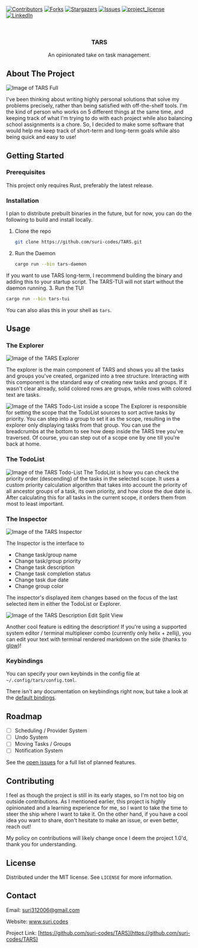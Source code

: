 
<!-- Improved compatibility of back to top link: See: https://github.com/othneildrew/Best-README-Template/pull/73 -->
<a id="readme-top"></a>
<!--
*** Thanks for checking out the Best-README-Template. If you have a suggestion
*** that would make this better, please fork the repo and create a pull request
*** or simply open an issue with the tag "enhancement".
*** Don't forget to give the project a star!
*** Thanks again! Now go create something AMAZING! :D
-->



<!-- PROJECT SHIELDS -->
<!--
*** I'm using markdown "reference style" links for readability.
*** Reference links are enclosed in brackets [ ] instead of parentheses ( ).
*** See the bottom of this document for the declaration of the reference variables
*** for contributors-url, forks-url, etc. This is an optional, concise syntax you may use.
*** https://www.markdownguide.org/basic-syntax/#reference-style-links
-->
[![Contributors][contributors-shield]][contributors-url]
[![Forks][forks-shield]][forks-url]
[![Stargazers][stars-shield]][stars-url]
[![Issues][issues-shield]][issues-url]
[![project_license][license-shield]][license-url]
[![LinkedIn][linkedin-shield]][linkedin-url]



<!-- PROJECT LOGO -->
<br />
<div align="center">
  <a href="https://github.com/suri-codes/TARS">
    <!-- TODO: later -->
    <!-- <img src="images/logo.png" alt="Logo" width="80" height="80"> -->
  </a>

<h3 align="center">TARS</h3>
An opinionated take on task management.
</div>

<!-- ABOUT THE PROJECT -->
## About The Project

<img src="https://suri.codes/tars/full.png" alt="Image of TARS Full" />

I've been thinking about writing highly personal solutions that solve my problems
precisely, rather than being satisfied with off-the-shelf tools.  I'm the kind of
person who works on 5 different things at the same time, and keeping track of what
I'm trying to do with each project while also balancing school assignments is a
chore. So, I decided to make some software that would help me keep track of
short-term and long-term goals while also being quick and easy to use!

<!-- GETTING STARTED -->
## Getting Started

### Prerequisites
This project only requires Rust, preferably the latest release.

### Installation

I plan to distribute prebuilt binaries in the future, but for now, you can do the following to build and install locally.

1. Clone the repo

   ```sh
   git clone https://github.com/suri-codes/TARS.git
   ```
2. Run the Daemon
   ```sh
   cargo run --bin tars-daemon
   ```
  If you want to use TARS long-term, I recommend building the binary and adding this to your startup script. The TARS-TUI will not start without the daemon running. 
3. Run the TUI
   ```sh
  cargo run --bin tars-tui
   ```
  You can also alias this in your shell as `tars`.

<!-- USAGE EXAMPLES -->
## Usage

### The Explorer
  <img src="https://suri.codes/tars/explorer.png" alt="Image of the TARS Explorer" />

  The explorer is the main component of TARS and shows you all the tasks and
  groups you've created, organized into a tree structure.  Interacting with this
  component is the standard way of creating new tasks and groups. If it wasn't clear
  already, solid colored rows are groups, while rows with colored text are
  tasks.

  <img src="https://suri.codes/tars/explorer_scoped.png" alt="Image of the TARS Todo-List inside a scope" />
  The Explorer is responsible for setting the scope that the TodoList sources
  to sort active tasks by priority. You can step into a group to set it as the
  scope, resulting in the explorer only displaying tasks from that group.  You
  can use the breadcrumbs at the bottom to see how deep inside the TARS tree
  you've traversed. Of course, you can step out of a scope one by one till
  you're back at home.


### The TodoList

  <img src="https://suri.codes/tars/todolist.png" alt="Image of the TARS Todo-List" />
  The TodoList is how you can check the priority order (descending) of
  the tasks in the selected scope. It uses a custom priority calculation
  algorithm that takes into account the priority of all ancestor groups of a
  task, its own priority, and how close the due date is.  After calculating this
  for all tasks in the current scope, it orders them from most to least
  important.

  
### The Inspector  
  <img src="https://suri.codes/tars/inspector.png" alt="Image of the TARS Inspector" />

  The Inspector is the interface to 

  - Change task/group name
  - Change task/group priority
  - Change task description
  - Change task completion status
  - Change task due date
  - Change group color

  The inspector's displayed item changes based on the focus of the last selected item in either the TodoList or Explorer. 

  <img src="https://suri.codes/tars/description.png" alt="Image of the TARS Description Edit Split View" />

  Another cool feature is editing the description! If you're using a supported system editor / terminal multiplexer combo (currently only helix + zellij),
  you can edit your text with terminal rendered markdown on the side (thanks to [glow](https://github.com/charmbracelet/glow))! 

### Keybindings

You can specify your own keybinds in the config file at `~/.config/tars/config.toml`. 

There isn't any documentation on keybindings right now, but take a look at the [default bindings](https://github.com/suri-codes/TARS/blob/readme/tars-tui/.config/config.toml).


<!-- ROADMAP -->
## Roadmap

- [ ] Scheduling / Provider System
- [ ] Undo System
- [ ] Moving Tasks / Groups
- [ ] Notification System

See the [open issues](https://github.com/suri-codes/TARS/issues) for a full list of planned features.

<!-- CONTRIBUTING -->
## Contributing

I feel as though the project is still in its early stages, so I'm not too big on
outside contributions. As I mentioned earlier, this project is highly
opinionated and a learning experience for me, so I want to take the time to
steer the ship where I want to take it. On the other hand, if you have a cool
idea you want to share, don't hesitate to make an issue, or even better, reach
out!

My policy on contributions will likely change once I deem the project 1.0'd, thank you for understanding.

<!-- LICENSE -->
## License

Distributed under the MIT license. See `LICENSE` for more information.


<!-- CONTACT -->
## Contact

Email: suri312006@gmail.com

Website: www.suri.codes

Project Link: [https://github.com/suri-codes/TARS](https://github.com/suri-codes/TARS)


<!-- MARKDOWN LINKS & IMAGES -->
<!-- https://www.markdownguide.org/basic-syntax/#reference-style-links -->
[contributors-shield]: https://img.shields.io/github/contributors/suri-codes/TARS.svg?style=for-the-badge
[contributors-url]: https://github.com/suri-codes/TARS/graphs/contributors
[forks-shield]: https://img.shields.io/github/forks/suri-codes/TARS.svg?style=for-the-badge
[forks-url]: https://github.com/suri-codes/TARS/network/members
[stars-shield]: https://img.shields.io/github/stars/suri-codes/TARS.svg?style=for-the-badge
[stars-url]: https://github.com/suri-codes/TARS/stargazers
[issues-shield]: https://img.shields.io/github/issues/suri-codes/TARS.svg?style=for-the-badge
[issues-url]: https://github.com/suri-codes/TARS/issues
[license-shield]: https://img.shields.io/github/license/suri-codes/TARS.svg?style=for-the-badge
[license-url]: https://github.com/suri-codes/TARS/blob/master/LICENSE.txt
[linkedin-shield]: https://img.shields.io/badge/-LinkedIn-black.svg?style=for-the-badge&logo=linkedin&colorB=555
[linkedin-url]: https://linkedin.com/in/suri-codes
<!-- Shields.io badges. You can a comprehensive list with many more badges at: https://github.com/inttter/md-badges -->
[Next.js]: https://img.shields.io/badge/next.js-000000?style=for-the-badge&logo=nextdotjs&logoColor=white
[Next-url]: https://nextjs.org/
[React.js]: https://img.shields.io/badge/React-20232A?style=for-the-badge&logo=react&logoColor=61DAFB
[React-url]: https://reactjs.org/
[Vue.js]: https://img.shields.io/badge/Vue.js-35495E?style=for-the-badge&logo=vuedotjs&logoColor=4FC08D
[Vue-url]: https://vuejs.org/
[Angular.io]: https://img.shields.io/badge/Angular-DD0031?style=for-the-badge&logo=angular&logoColor=white
[Angular-url]: https://angular.io/
[Svelte.dev]: https://img.shields.io/badge/Svelte-4A4A55?style=for-the-badge&logo=svelte&logoColor=FF3E00
[Svelte-url]: https://svelte.dev/
[Laravel.com]: https://img.shields.io/badge/Laravel-FF2D20?style=for-the-badge&logo=laravel&logoColor=white
[Laravel-url]: https://laravel.com
[Bootstrap.com]: https://img.shields.io/badge/Bootstrap-563D7C?style=for-the-badge&logo=bootstrap&logoColor=white
[Bootstrap-url]: https://getbootstrap.com
[JQuery.com]: https://img.shields.io/badge/jQuery-0769AD?style=for-the-badge&logo=jquery&logoColor=white
[JQuery-url]: https://jquery.com 
